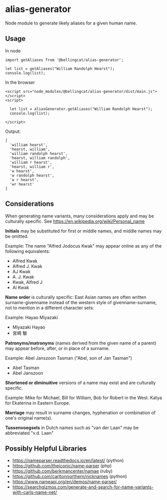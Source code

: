 # alias-generator

Node module to generate likely aliases for a given human name.

## Usage

In node
```
import getAliases from '@bellingcat/alias-generator';

let list = getAliases("William Randolph Hearst");
console.log(list);
```

In the browser
```
<script src="node_modules/@bellingcat/alias-generator/dist/main.js"></script>
<script>

  let list = aliasGenerator.getAliases("William Randolph Hearst");
  console.log(list);

</script>
```

Output:

```
[
  'william hearst',
  'hearst, william',
  'william randolph hearst',
  'hearst, william randolph',
  'william r hearst',
  'hearst, william r',
  'w hearst',
  'w randolph hearst',
  'w r hearst',
  'wr hearst'
]
```

## Considerations

When generating name variants, many considerations apply and may be culturally specific. See https://en.wikipedia.org/wiki/Personal_name

**Initials** may be substituted for first or middle names, and middle names may be omitted.

Example: The name "Alfred Jodocus Kwak" may appear online as any of the following equivalents:
 * Alfred Kwak
 * Alfred J. Kwak
 * AJ Kwak
 * A. J. Kwak
 * Kwak, Alfred J
 * Al Kwak

**Name order** is culturally specific: East Asian names are often written surname-givenname instead of the western style of givenname-surname, not to mention in a different character sets:

Example: Hayao Miyazaki
 * Miyazaki Hayao
 * 宮崎 駿

**Patronyms/matronyms** (names derived from the given name of a parent) may appear before, after, or in place of a surname.

Example: Abel Janszoon Tasman ("Abel, son of Jan Tasman")
 * Abel Tasman
 * Abel Janszoon

**Shortened or diminuitive** versions of a name may exist and are culturally specific.

Example: Mike for Michael, Bill for William, Bob for Robert in the West. Katya for Ekaterina in Eastern Europe.

**Marriage** may result in surname changes, hyphenation or combination of one's original name(s).

**Tussenvoegsels** in Dutch names such as "van der Laan" may be abbreviated "v.d. Laan"


## Possibly Helpful Libraries
* https://nameparser.readthedocs.io/en/latest/ (python)
* https://github.com/theiconic/name-parser (php)
* https://github.com/berkmancenter/namae (ruby)
* https://github.com/carltonnorthern/nicknames (python)
* https://www.nameapi.org/en/demos/name-parser/
* https://searchgizmos.com/generate-and-search-for-name-variants-with-carls-name-net/

